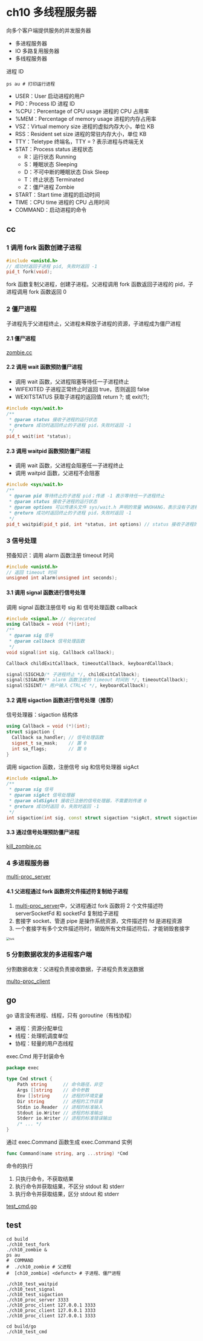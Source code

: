 # ch10 多线程服务器

向多个客户端提供服务的并发服务器

- 多进程服务器
- IO 多路复用服务器
- 多线程服务器

进程 ID

```shell
ps au # 打印运行进程
```

- USER：User 启动进程的用户
- PID：Process ID 进程 ID
- %CPU：Percentage of CPU usage 进程的 CPU 占用率
- %MEM：Percentage of memory usage 进程的内存占用率
- VSZ：Virtual memory size 进程的虚拟内存大小，单位 KB
- RSS：Resident set size 进程的常驻内存大小，单位 KB
- TTY：Teletype 终端名，TTY = ? 表示进程与终端无关
- STAT：Process status 进程状态
  - R：运行状态 Running
  - S：睡眠状态 Sleeping
  - D：不可中断的睡眠状态 Disk Sleep
  - T：终止状态 Terminated
  - Z：僵尸进程 Zombie
- START：Start time 进程的启动时间
- TIME：CPU time 进程的 CPU 占用时间
- COMMAND：启动进程的命令

## cc

### 1 调用 fork 函数创建子进程

```c++
#include <unistd.h>
// 成功时返回子进程 pid, 失败时返回 -1
pid_t fork(void);
```

fork 函数复制父进程，创建子进程。父进程调用 fork 函数返回子进程的 pid，子进程调用 fork 函数返回 0

### 2 僵尸进程

子进程先于父进程终止，父进程未释放子进程的资源，子进程成为僵尸进程

#### 2.1 僵尸进程

[zombie.cc](./zombie.cc)

#### 2.2 调用 wait 函数预防僵尸进程

- 调用 wait 函数，父进程阻塞等待任一子进程终止
- WIFEXITED 子进程正常终止时返回 true，否则返回 false
- WEXITSTATUS 获取子进程的返回值 return ?; 或 exit(?);

```c++
#include <sys/wait.h>
/**
 * @param status 接收子进程的运行状态
 * @return 成功时返回终止的子进程 pid，失败时返回 -1
 */
pid_t wait(int *status);
```

#### 2.3 调用 waitpid 函数预防僵尸进程

- 调用 wait 函数，父进程会阻塞任一子进程终止
- 调用 waitpid 函数，父进程不会阻塞

```c++
#include <sys/wait.h>
/**
 * @param pid 等待终止的子进程 pid；传递 -1 表示等待任一子进程终止
 * @param status 接收子进程的运行状态
 * @param options 可以传递头文件 sys/wait.h 声明的常量 WNOHANG，表示没有子进程终止时，父进程不会阻塞
 * @return 成功时返回终止的子进程 pid，失败时返回 -1
 */
pid_t waitpid(pid_t pid, int *status, int options) // status 接收子进程的运行状态
```

### 3 信号处理

预备知识：调用 alarm 函数注册 timeout 时间

```c++
#include <unistd.h>
// 返回 timeout 时间
unsigned int alarm(unsigned int seconds);
```

#### 3.1 调用 signal 函数进行信号处理

调用 signal 函数注册信号 sig 和 信号处理函数 callback

```c++
#include <signal.h> // deprecated
using Callback = void (*)(int);
/**
 * @param sig 信号
 * @param callback 信号处理函数
 */
void signal(int sig, Callback callback);
```

```c++
Callback childExitCallback, timeoutCallback, keyboardCallback;

signal(SIGCHLD/* 子进程终止 */, childExitCallback);
signal(SIGALRM/* alarm 函数注册的 timeout 时间到 */, timeoutCallback);
signal(SIGINT/* 用户输入 CTRL+C */, keyboardCallback);
```

#### 3.2 调用 sigaction 函数进行信号处理（推荐）

信号处理器：sigaction 结构体

```c++
using Callback = void (*)(int);
struct sigaction {
  Callback sa_handler; // 信号处理函数
  sigset_t sa_mask;    // 置 0
  int sa_flags;        // 置 0
}
```

调用 sigaction 函数，注册信号 sig 和信号处理器 sigAct

```c++
#include <signal.h>
/**
 * @param sig 信号
 * @param sigAct 信号处理器
 * @param oldSigAct 接收已注册的信号处理器，不需要则传递 0
 * @return 成功时返回 0，失败时返回 -1
 */
int sigaction(int sig, const struct sigaction *sigAct, struct sigaction *oldSigAct);
```

#### 3.3 通过信号处理预防僵尸进程

[kill_zombie.cc](./kill_zombie.cc)

### 4 多进程服务器

[multi-proc_server](./multi-proc_server.cc)

#### 4.1 父进程通过 fork 函数将文件描述符复制给子进程

1. [multi-proc_server](./multi-proc_server.cc)中，父进程通过 fork 函数将 2 个文件描述符 serverSocketFd 和 socketFd 复制给子进程
2. 套接字 socket、管道 pipe 是操作系统资源，文件描述符 fd 是进程资源
3. 一个套接字有多个文件描述符时，销毁所有文件描述符后，才能销毁套接字

<img src="../assets/fork.png" alt="fork" style="zoom:50%;" />

### 5 分割数据收发的多进程客户端

分割数据收发：父进程负责接收数据，子进程负责发送数据

[multo-proc_client](./multi-proc_client.cc)

## go

go 语言没有进程、线程，只有 goroutine（有栈协程）

- 进程：资源分配单位
- 线程：处理机调度单位
- 协程：轻量的用户态线程

exec.Cmd 用于封装命令

```go
package exec

type Cmd struct {
    Path string      // 命令路径，非空
    Args []string    // 命令参数
    Env []string     // 进程的环境变量
    Dir string       // 进程的工作目录
    Stdin io.Reader  // 进程的标准输入
    Stdout io.Writer // 进程的标准输出
    Stderr io.Writer // 进程的标准错误输出
    /* ... */
}
```

通过 exec.Command 函数生成 exec.Command 实例

```go
func Command(name string, arg ...string) *Cmd
```

命令的执行

1. 只执行命令，不获取结果
2. 执行命令并获取结果，不区分 stdout 和 stderr
3. 执行命令并获取结果，区分 stdout 和 stderr

[test_cmd.go](./go/test_cmd.go)

## test

```shell
cd build
./ch10_test_fork
./ch10_zombie &
ps au
#  COMMAND
#  ./ch10_zombie # 父进程
#  [ch10_zombie] <defunct> # 子进程、僵尸进程

./ch10_test_waitpid
./ch10_test_signal
./ch10_test_sigaction
./ch10_proc_server 3333
./ch10_proc_client 127.0.0.1 3333
./ch10_proc_client 127.0.0.1 3333
./ch10_proc_client 127.0.0.1 3333

cd build/go
./ch10_test_cmd
```
